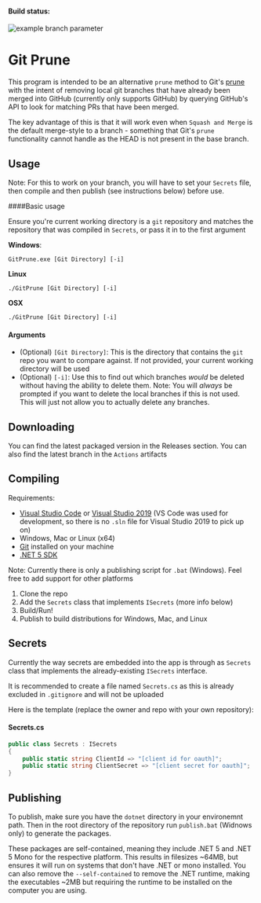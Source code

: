#### Build status:
![example branch parameter](https://github.com/nolanblew/GitPrune/actions/workflows/dotnet.yml/badge.svg?branch=main)

# Git Prune
This program is intended to be an alternative `prune` method to Git's [prune](https://git-scm.com/docs/git-prune) with the intent of removing local git branches that have already been merged into GitHub (currently only supports GitHub) by querying GitHub's API to look for matching PRs that have been merged.

The key advantage of this is that it will work even when `Squash and Merge` is the default merge-style to a branch - something that Git's `prune` functionality cannot handle as the HEAD is not present in the base branch.

## Usage
Note: For this to work on your branch, you will have to set your `Secrets` file, then compile and then publish (see instructions below) before use.

####Basic usage

Ensure you're current working directory is a `git` repository and matches the repository that was compiled in `Secrets`, or pass it in to the first argument

**Windows**:
```shell
GitPrune.exe [Git Directory] [-i]
```

**Linux**
```shell
./GitPrune [Git Directory] [-i]
```

**OSX**
```shell
./GitPrune [Git Directory] [-i]
```

#### Arguments
 - (Optional) `[Git Directory]`: This is the directory that contains the `git` repo you want to compare against. If not provided, your current working directory will be used
 - (Optional) `[-i]`: Use this to find out which branches _would_ be deleted without having the ability to delete them. Note: You will _always_ be prompted if you want to delete the local branches if this is not used. This will just not allow you to actually delete any branches.

## Downloading
You can find the latest packaged version in the Releases section. You can also find the latest branch in the `Actions` artifacts

## Compiling
Requirements:
 - [Visual Studio Code](https://visualstudio.microsoft.com/) or [Visual Studio 2019](https://visualstudio.microsoft.com/) (VS Code was used for development, so there is no `.sln` file for Visual Studio 2019 to pick up on)
 - Windows, Mac or Linux (x64)
 - [Git](https://git-scm.com/downloads) installed on your machine
 - [.NET 5 SDK](https://dotnet.microsoft.com/download/dotnet/5.0)

Note: Currently there is only a publishing script for `.bat` (Windows). Feel free to add support for other platforms

1. Clone the repo
0. Add the `Secrets` class that implements `ISecrets` (more info below)
0. Build/Run!
0. Publish to build distributions for Windows, Mac, and Linux

## Secrets
Currently the way secrets are embedded into the app is through as `Secrets` class that implements the already-existing `ISecrets` interface.

It is recommended to create a file named `Secrets.cs` as this is already excluded in `.gitignore` and will not be uploaded

Here is the template (replace the owner and repo with your own repository):

#### Secrets.cs
```c#
public class Secrets : ISecrets
{
    public static string ClientId => "[client id for oauth]";
    public static string ClientSecret => "[client secret for oauth]";
}
```

## Publishing
To publish, make sure you have the `dotnet` directory in your environemnt path. Then in the root directory of the repository run `publish.bat` (Widnows only) to generate the packages.

These packages are self-contained, meaning they include .NET 5 and .NET 5 Mono for the respective platform. This results in filesizes ~64MB, but ensures it will run on systems that don't have .NET or mono installed. You can also remove the `--self-contained` to remove the .NET runtime, making the executables ~2MB but requiring the runtime to be installed on the computer you are using.
